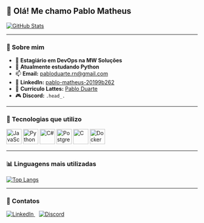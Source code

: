 ## 👋 Olá! Me chamo **Pablo Matheus**

[![GitHub Stats](https://github-readme-stats.vercel.app/api?username=Pablo-Duarte1&show_icons=true&title_color=00ffff&text_color=ffffff&icon_color=00ffff&bg_color=0d1117&border_color=30363d)](https://github.com/Pablo-Duarte1)

---

### 💼 Sobre mim

- 🔭 **Estagiário em DevOps na MW Soluções**
- 🌱 **Atualmente estudando Python**
- 📫 **Email:** [pabloduarte.rn@gmail.com](mailto:pabloduarte.rn@gmail.com)
- 💼 **LinkedIn:** [pablo-matheus-20199b262](https://www.linkedin.com/in/pablo-matheus-20199b262/)
- 🛄 **Curriculo Lattes:** [Pablo Duarte](https://buscatextual.cnpq.br/buscatextual/visualizacv.do?metodo=apresentar&id=K1519781J7)
- 🎮 **Discord:** `.head_.`

---

### 🧠 Tecnologias que utilizo

<p align="left">
  <img src="https://cdn.jsdelivr.net/gh/devicons/devicon/icons/javascript/javascript-original.svg" alt="JavaScript" width="40" height="40"/>
  <img src="https://cdn.jsdelivr.net/gh/devicons/devicon/icons/python/python-original.svg" alt="Python" width="40" height="40"/>
  <img src="https://cdn.jsdelivr.net/gh/devicons/devicon/icons/csharp/csharp-original.svg" alt="C#" width="40" height="40"/>
  <img src="https://cdn.jsdelivr.net/gh/devicons/devicon/icons/postgresql/postgresql-original.svg" alt="PostgreSQL" width="40" height="40"/>
  <img src="https://cdn.jsdelivr.net/gh/devicons/devicon/icons/c/c-original.svg" alt="C" width="40" height="40"/>
  <img src="https://cdn.jsdelivr.net/gh/devicons/devicon/icons/docker/docker-original.svg" alt="Docker" width="40" height="40"/>
</p>

---

### 📊 Linguagens mais utilizadas

[![Top Langs](https://github-readme-stats.vercel.app/api/top-langs/?username=Pablo-Duarte1&hide=C&layout=compact&theme=tokyonight)](https://github.com/Pablo-Duarte1)

---

### 🔗 Contatos

<p>
  <a href="https://www.linkedin.com/in/pablo-matheus-20199b262/" target="_blank" rel="noopener noreferrer" style="margin-right:10px;">
    <img alt="LinkedIn" src="https://img.shields.io/badge/LinkedIn-0A66C2?style=for-the-badge&logo=linkedin&logoColor=white" />
  </a>
  <a href="https://discord.com/users/.head_." target="_blank" rel="noopener noreferrer">
    <img alt="Discord" src="https://img.shields.io/badge/Discord-5865F2?style=for-the-badge&logo=discord&logoColor=white" />
  </a>
</p>
